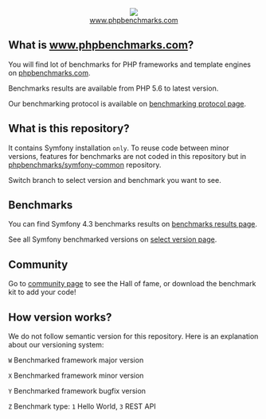 <p align="center">
  <img src="http://www.phpbenchmarks.com/images/logo_github.png">
  <br>
  <a href="http://www.phpbenchmarks.com" target="_blank">www.phpbenchmarks.com</a>
</p>

## What is www.phpbenchmarks.com?

You will find lot of benchmarks for PHP frameworks and template engines on [phpbenchmarks.com](http://www.phpbenchmarks.com).

Benchmarks results are available from PHP 5.6 to latest version.

Our benchmarking protocol is available on [benchmarking protocol page](http://www.phpbenchmarks.com/en/documentation/benchmarking-protocol).

## What is this repository?

It contains Symfony installation `only`.
To reuse code between minor versions, features for benchmarks are not coded in this repository
but in [phpbenchmarks/symfony-common](https://github.com/phpbenchmarks/symfony-common) repository.

Switch branch to select version and benchmark you want to see.

## Benchmarks

You can find Symfony 4.3 benchmarks results on
[benchmarks results page](http://www.phpbenchmarks.com/en/benchmark/symfony/4.3).

See all Symfony benchmarked versions on [select version page](http://www.phpbenchmarks.com/en/benchmark/symfony/version).

## Community

Go to [community page](http://www.phpbenchmarks.com/en/community) to see the Hall of fame, or download the benchmark kit to add your code!

## How version works?

We do not follow semantic version for this repository. Here is an explanation about our versioning system:

`W` Benchmarked framework major version

`X` Benchmarked framework minor version

`Y` Benchmarked framework bugfix version

`Z` Benchmark type: `1` Hello World, `3` REST API
